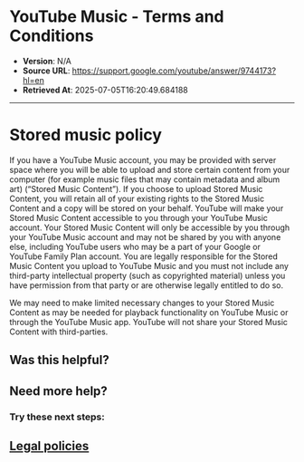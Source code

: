 # YouTube Music - Terms and Conditions

- **Version**: N/A
- **Source URL**: https://support.google.com/youtube/answer/9744173?hl=en
- **Retrieved At**: 2025-07-05T16:20:49.684188

---

# Stored music policy

If you have a YouTube Music account, you may be provided with server space where you will be able to upload and store certain content from your computer (for example music files that may contain metadata and album art) (“Stored Music Content”). If you choose to upload Stored Music Content, you will retain all of your existing rights to the Stored Music Content and a copy will be stored on your behalf. YouTube will make your Stored Music Content accessible to you through your YouTube Music account. Your Stored Music Content will only be accessible by you through your YouTube Music account and may not be shared by you with anyone else, including YouTube users who may be a part of your Google or YouTube Family Plan account. You are legally responsible for the Stored Music Content you upload to YouTube Music and you must not include any third-party intellectual property (such as copyrighted material) unless you have permission from that party or are otherwise legally entitled to do so.

We may need to make limited necessary changes to your Stored Music Content as may be needed for playback functionality on YouTube Music or through the YouTube Music app. YouTube will not share your Stored Music Content with third-parties.

## Was this helpful?

## Need more help?

### Try these next steps:

## [Legal policies](/youtube/topic/6154211?hl=en&ref_topic=2803176)
